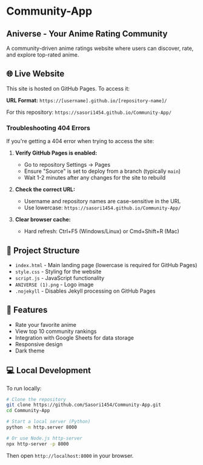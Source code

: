 # Community-App

## Aniverse - Your Anime Rating Community

A community-driven anime ratings website where users can discover, rate, and explore top-rated anime.

## 🌐 Live Website

This site is hosted on GitHub Pages. To access it:

**URL Format:** `https://[username].github.io/[repository-name]/`

For this repository: `https://sasori1454.github.io/Community-App/`

### Troubleshooting 404 Errors

If you're getting a 404 error when trying to access the site:

1. **Verify GitHub Pages is enabled:**
   - Go to repository Settings → Pages
   - Ensure "Source" is set to deploy from a branch (typically `main`)
   - Wait 1-2 minutes after any changes for the site to rebuild

2. **Check the correct URL:**
   - Username and repository names are case-sensitive in the URL
   - Use lowercase: `https://sasori1454.github.io/Community-App/`

3. **Clear browser cache:**
   - Hard refresh: Ctrl+F5 (Windows/Linux) or Cmd+Shift+R (Mac)

## 📁 Project Structure

- `index.html` - Main landing page (lowercase is required for GitHub Pages)
- `style.css` - Styling for the website
- `script.js` - JavaScript functionality
- `ANIVERSE (1).png` - Logo image
- `.nojekyll` - Disables Jekyll processing on GitHub Pages

## 🚀 Features

- Rate your favorite anime
- View top 10 community rankings
- Integration with Google Sheets for data storage
- Responsive design
- Dark theme

## 💻 Local Development

To run locally:

```bash
# Clone the repository
git clone https://github.com/Sasori1454/Community-App.git
cd Community-App

# Start a local server (Python)
python -m http.server 8000

# Or use Node.js http-server
npx http-server -p 8000
```

Then open `http://localhost:8000` in your browser.
